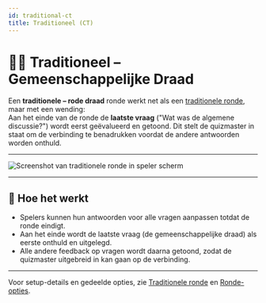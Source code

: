 ```yaml
---
id: traditional-ct
title: Traditioneel (CT)
---
```


# 📝🧵 Traditioneel – Gemeenschappelijke Draad

Een **traditionele – rode draad** ronde werkt net als een [traditionele ronde](030-traditional.md), maar met een wending:\
Aan het einde van de ronde de **laatste vraag** ("Wat was de algemene discussie?") wordt eerst geëvalueerd en getoond. Dit stelt de quizmaster in staat om de verbinding te benadrukken voordat de andere antwoorden worden onthuld.

---

![Screenshot van traditionele ronde in speler scherm](/images/round-modes/traditional-answer-screen.png)

---

## 📝 Hoe het werkt

- Spelers kunnen hun antwoorden voor alle vragen aanpassen totdat de ronde eindigt.
- Aan het einde wordt de laatste vraag (de gemeenschappelijke draad) als eerste onthuld en uitgelegd.
- Alle andere feedback op vragen wordt daarna getoond, zodat de quizmaster uitgebreid in kan gaan op de verbinding.

---

Voor setup-details en gedeelde opties, zie [Traditionele ronde](030-traditional.md) en [Ronde-opties](../editor/008-round-options.md).
